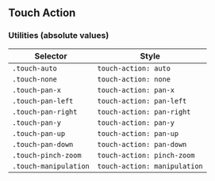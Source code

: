 ## Touch Action

### Utilities (absolute values)

| Selector              | Style                        |
| --------------------- | ---------------------------- |
| `.touch-auto`         | `touch-action: auto`         |
| `.touch-none`         | `touch-action: none`         |
| `.touch-pan-x`        | `touch-action: pan-x`        |
| `.touch-pan-left`     | `touch-action: pan-left`     |
| `.touch-pan-right`    | `touch-action: pan-right`    |
| `.touch-pan-y`        | `touch-action: pan-y`        |
| `.touch-pan-up`       | `touch-action: pan-up`       |
| `.touch-pan-down`     | `touch-action: pan-down`     |
| `.touch-pinch-zoom`   | `touch-action: pinch-zoom`   |
| `.touch-manipulation` | `touch-action: manipulation` |
